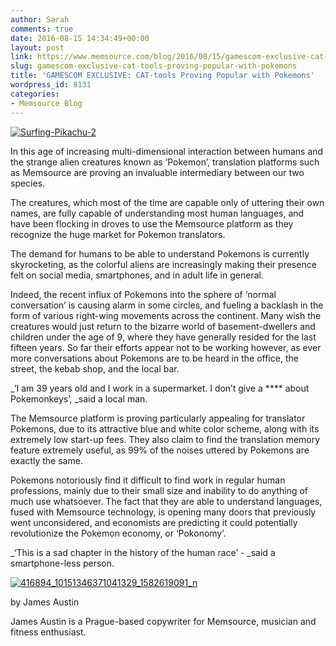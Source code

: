 ```yaml
---
author: Sarah
comments: true
date: 2016-08-15 14:34:49+00:00
layout: post
link: https://www.memsource.com/blog/2016/08/15/gamescom-exclusive-cat-tools-proving-popular-with-pokemons/
slug: gamescom-exclusive-cat-tools-proving-popular-with-pokemons
title: 'GAMESCOM EXCLUSIVE: CAT-tools Proving Popular with Pokemons'
wordpress_id: 8131
categories:
- Memsource Blog
---
```


[![Surfing-Pikachu-2](/wp-content/uploads/2016/07/Surfing-Pikachu-2-300x225.jpg)](/wp-content/uploads/2016/07/Surfing-Pikachu-2.jpg)

In this age of increasing multi-dimensional interaction between humans and the strange alien creatures known as ‘Pokemon’, translation platforms such as Memsource are proving an invaluable intermediary between our two species.

<!-- more -->

The creatures, which most of the time are capable only of uttering their own names, are fully capable of understanding most human languages, and have been flocking in droves to use the Memsource platform as they recognize the huge market for Pokemon translators.

The demand for humans to be able to understand Pokemons is currently skyrocketing, as the colorful aliens are increasingly making their presence felt on social media, smartphones, and in adult life in general.

Indeed, the recent influx of Pokemons into the sphere of ‘normal conversation’ is causing alarm in some circles, and fueling a backlash in the form of various right-wing movements across the continent. Many wish the creatures would just return to the bizarre world of basement-dwellers and children under the age of 9, where they have generally resided for the last fifteen years. So far their efforts appear not to be working however, as ever more conversations about Pokemons are to be heard in the office, the street, the kebab shop, and the local bar.

_‘I am 39 years old and I work in a supermarket. I don’t give a **** about Pokemonkeys’, _said a local man.

The Memsource platform is proving particularly appealing for translator Pokemons, due to its attractive blue and white color scheme, along with its extremely low start-up fees. They also claim to find the translation memory feature extremely useful, as 99% of the noises uttered by Pokemons are exactly the same.

Pokemons notoriously find it difficult to find work in regular human professions, mainly due to their small size and inability to do anything of much use whatsoever. The fact that they are able to understand languages, fused with Memsource technology, is opening many doors that previously went unconsidered, and economists are predicting it could potentially revolutionize the Pokemon economy, or ‘Pokonomy’. 

_‘This is a sad chapter in the history of the human race’ - _said a smartphone-less person.




[![416894_10151346371041329_1582619091_n](/wp-content/uploads/2016/06/416894_10151346371041329_1582619091_n-300x300.jpg)](/wp-content/uploads/2016/06/416894_10151346371041329_1582619091_n.jpg)

by James Austin

James Austin is a Prague-based copywriter for Memsource, musician and fitness enthusiast.
